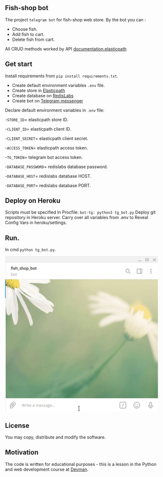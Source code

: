 ## Fish-shop bot
The project `telegram bot` for fish-shop web store. 
By the bot you can :
- Choose fish.
- Add fish to cart.
- Delete fish from cart.

All CRUD methods worked by API [documentation.elasticpath](https://documentation.elasticpath.com/commerce-cloud/docs/concepts/index.html)
## Get start
Install requirements from ```pip install requirements.txt```.

- Create default environment variables ```.env``` file.
- Create store in  [Elasticpath](https://www.elasticpath.com/)
- Create database on [RedisLabs](https://redislabs.com/)
- Create bot on [Telegram messenger](https://web.telegram.org/#/login)

Declare default environment variables in ```.env``` file:

-`STORE_ID`= elasticpath store ID.

-`CLIENT_ID`= elasticpath client ID.

-`CLIENT_SECRET`= elasticpath client secret.

-`ACCESS_TOKEN`= elasticpath access token.
    
-`TG_TOKEN`= telegram bot access token.

-`DATABASE_PASSWORD`= redislabs database password.

-`DATABASE_HOST`= redislabs database HOST.

-`DATABASE_PORT`= redislabs database PORT.

## Deploy on Heroku
Scripts must be specified In Procfile:
`bot-tg: python3 tg_bot.py`
Deploy git repository in Heroku server.
Carry over all variables from .env to Reveal Config Vars in heroku/settings.

## Run.
In cmd ```python tg_bot.py```.


![Alt text](fish_shop.gif)

## License
You may copy, distribute and modify the software.

## Motivation
The code is written for educational purposes - this is a lesson in the Python and web development course at [Devman](https://dvmn.org).